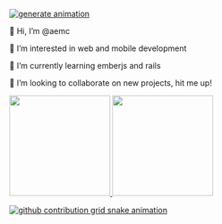 [![generate animation](https://github.com/aemc/aemc/actions/workflows/main.yml/badge.svg)](https://github.com/aemc/aemc/actions/workflows/main.yml)

👋 Hi, I’m @aemc

👀 I’m interested in web and mobile development

🌱 I’m currently learning emberjs and rails

💞️ I’m looking to collaborate on new projects, hit me up!

<div>
  <a href="https://github.com/aemc">
  <img height="180em" src="https://github-readme-stats.vercel.app/api?username=aemc&show_icons=true&theme=dracula&include_all_commits=true&count_private=true"/>
  <img height="180em" src="https://github-readme-stats.vercel.app/api/top-langs/?username=aemc&layout=compact&langs_count=16&theme=dracula"/>
<div>

![github contribution grid snake animation](github-contribution-grid-snake.svg)  
  
<!---
aemc/aemc is a ✨ special ✨ repository because its `README.md` (this file) appears on your GitHub profile.
You can click the Preview link to take a look at your changes.
--->

